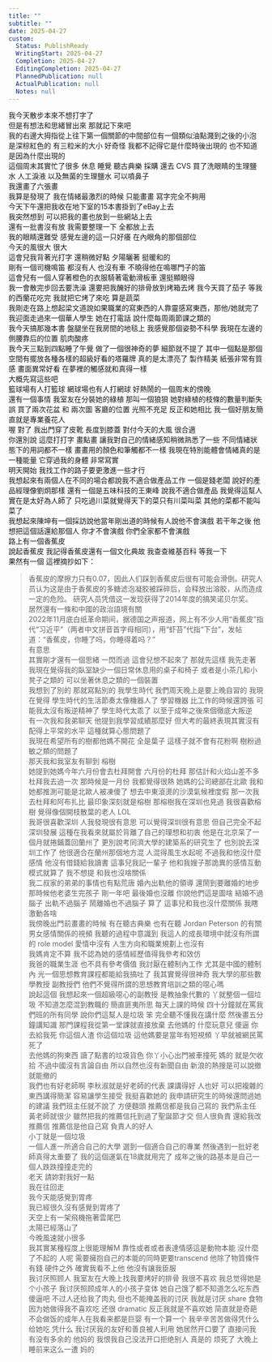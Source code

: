 ```yaml
---  
title: ""  
subtitle: ""  
date: 2025-04-27  
custom:  
  Status: PublishReady  
  WritingStart: 2025-04-27  
  Completion: 2025-04-27  
  EditingCompletion: 2025-04-27  
  PlannedPublication: null  
  ActualPublication: null  
  Notes: null  
---      
```

我今天散步本來不想打字了    
但是有想法和思緒冒出來 那就記下來吧      
我的右邊大拇指從上往下第一個關節的中間部位有一個類似油點濺到之後的小泡 是深棕紅色的 有三粒米的大小 好奇怪 我都不記得它是什麼時後出現的 也不知道是因為什麼出現的      
這個周末其實忙了很多 休息 睡覺 聽古典樂 採購 還去 CVS 買了洗眼睛的生理鹽水 人工淚液 以及無菌的生理鹽水 可以噴鼻子    
我還畫了六張畫    
我算是發現了 我在情緒最激烈的時候 只能畫畫 寫字完全不夠用    
今天下午還把我收在地下室的15本書掛到了eBay上去    
我突然想到 可以把我的畫也放到一些網站上去    
還有一批書沒有放 我需要整理一下 全都放上去      
我的眼睛還難受 感覺左邊的這一只好癢 在內眼角的那個部位      
今天的風很大 很大    
這會兒我背著光打字 還稍微好點 夕陽曬著 挺暖和的      
剛有一個司機鳴笛 都沒有人 也沒有車 不曉得他在鳴哪門子的笛      
這會兒有一個人穿著橙色的衣服騎著電動滑板車 還挺顯眼得       
我一會散完步回去要洗澡 還要把我醃好的排骨放到烤箱去烤 我今天買了茄子 等我的西蘭花吃完 我就把它烤了來吃 算是蔬菜       
我剛走在路上想起梁文道說如果職業的寫東西的人靠靈感寫東西，那他/她就完了      
我迎面走過來一個華人學生 她在打電話 說什麼每周兩節課之類的       
我今天搞那幾本書 盤腿坐在我房間的地毯上 我感覺那個姿勢不科學 我現在左邊的側腰靠后的位置 肌肉酸疼      
我今天三點到四點睡了午覺 做了一個很神奇的夢 細節就不提了 其中一個點是那個空間有擺放各種各樣的超級好看的塔羅牌 真的是太漂亮了 製作精美 紙張非常有質感 畫面異常好看 在夢裡的觸感就和真得一樣      
大概先寫這些吧      
籃球場有人打籃球 網球場也有人打網球 好熱鬧的一個周末的傍晚      
還有一個事情 我室友在分裝她的綠植 那叫一個狼狽 她對綠植的枝條的數量判斷失誤 買了兩次花盆 和 兩次圖 客廳的位置 光照不充足 反正和她相比 我一個好朋友簡直就是專業養花人       
喔 對了 我出門穿了皮靴 長度到膝蓋 對付今天的大風 很合適      
你還別說 這麼打打字 畫點畫 讓我對自己的情緒感知稍微熟悉了一些 不同情緒狀態下的用詞都不一樣 畫畫用的顏色和筆觸都不一樣 我現在特別能體會情緒真的是一種能量 它穿過我的身體 非常寫實      
明天開始 我找工作的路子要更激進一些才行       
我想起來有兩個人在不同的場合都說我不適合做產品工作 一個是錢老闆 說好的產品經理像劉炯那樣 還有一個是五味科技的王東峰 說我不適合做產品 我覺得這幫人實在是太好為人師了 只吃過川菜就覺得天下的菜只有川菜叫菜 其他的菜都不能叫菜了      
我想起來陳坤有一個採訪說他當年剛出道的時候有人說他不會演戲 若干年之後 他想把這個話還給那個人 你才不會演戲 你們全家都不會演戲       
路上有一個香蕉皮       
說起香蕉皮 我記得香蕉皮還有一個文化典故 我查查維基百科 等我一下    
果然有一個 這裡摘抄如下：      
> 香蕉皮的摩擦力只有0.07，因此人们踩到香蕉皮后很有可能会滑倒。研究人员认为这是由于香蕉皮的多糖滤泡凝胶被踩碎后，会释放出溶胶，从而造成一定的危险。 研究人员凭借这一发现获得了2014年度的搞笑诺贝尔奖。    
> 居然還有一條和中國的政治語境有關    
> 2022年11月底白纸革命期间，据德国之声报道，网上有不少人用“香蕉皮”指代“习近平”（两者中文拼音首字母相同），用“虾苔”代指“下台”，发帖道：“香蕉皮，你睡了吗，你睡得着吗？”    
> 有意思      
其實剛才還有一個思緒 一閃而過 這會兒想不起來了 那就先這樣 我先走著      
我現在覺得我的臥室缺少一個日常休息用的桌子和椅子 或者是小茶几和小凳子之類的 可以坐著休息之類的一個裝置      
我想到了別的 那就寫點別的 我學生時代 我們周天晚上是要上晚自習的 我現在覺得 學生時代的生活節奏太像機器人了 學習機器 比工作的時候還誇張 可能我太沒有叛逆精神了 學生時代太乖了 以至于成年之後來個徹底大叛逆      
有一次我和我弟聊天 他提到我學習成績那麼好 但大考的最終表現其實沒有配得上平常的水平 這種就算心態問題了      
我現在希望所有的樹都他媽不開花 全是葉子 這樣子就不會有花粉啊 樹粉過敏之類的問題了      
那天我和我室友有聊到 榕樹    
她提到她媽今年六月份會去杜拜開會 六月份的杜拜 那估計和火焰山差不多 杜拜我去過一次 那時候是一月份 我都覺得很熱 她媽的公司總部在北歐 我和她都推測可能是北歐人被凍傻了 想去中東滾燙的沙漠氣候裡度假 那一次我去杜拜和阿布扎比 最印象深刻就是榕樹 那榕樹我在深圳也見過 我很喜歡榕樹 覺得像個開枝散葉的老人 LOL       
我哥很喜歡深圳 人我發現很有意思 可以覺得深圳很有意思 但自己完全不起深圳發展 這種在我看來就屬於背離了自己的理想和初衷 他是在北京呆了一個月就捲鋪蓋回蘭州了 更別說考同濟大學的建築系的研究生了 也別說去深圳工作了 他很適合在蘭州那個地方混 人混得風生水起呢 不過我和他沒什麼感情 他沒有借錢給我讀書 這事兒我記一輩子 他和我嫂子那詭異的感情互動模式就算了 我不想提 和我也沒啥關係       
我二叔家的弟弟的事情也有點荒唐 婚內出軌他的領導 還鬧到要離婚的地步 那時候他老婆生完孩子 剛一年吧 最後婚也沒離 你說他們這是圖啥 結婚不過腦子 出軌不過腦子 鬧離婚也不過腦子 算了 這事兒和我也沒什麼關係 我瞎激動各啥      
我傍晚出門前畫畫的時候 有在聽古典樂 也有在聽 Jordan Peterson 的有關男女感情關係的視頻 我聽的過程中意識到 我這人的成長環境中就沒有所謂的 role model 愛情中沒有 人生方向和職業規劃上也沒有    
我媽肯定不算 我不認為她的感情經歷值得我參考和效仿    
我爸的職業生涯 也不具有參考價值 我討厭在體制內工作 尤其是中國的體制內 光一個思想教育課程都能給我搞吐了 我其實覺得很神奇 我大學的那些數學教授 副教授們 他們不覺得所謂的思想教育培訓之類的噁心嗎       
說起這個 我想起來一個超級噁心的副教授 是教抽象代數的 丫就整個一個垃圾 不知道怎麼混到教職的 簡直匪夷所思 每天上課的時候 四十分鐘就在罵我們班的所有同學 說你們這幫人是垃圾 笨 完全聽不懂我在講什麼 然後畫五分鐘講知識 那門課程我從第一堂課就直接放棄 去他媽的 什麼玩意兒 傻逼 你去給我死 你這個人渣 你這個垃圾 這他媽要是當年有短視頻 丫早就被網民罵死了    
去他媽的狗東西 讀了點書的垃圾貨色 你丫小心出門被車撞死 媽的 就是欠收拾 不過中國沒有言論自由 所以自然也沒有新聞自由 新浪的熱搜是可以說撤就能撤的      
我們也有好老師啊 李秋淑就是好老師的代表 課講得好 人也好 可以把複雜的東西講得簡潔 容易讓學生接受 我挺喜歡她的 我申請研究生的時候還問過她的建議 我們班主任就不說了 方便麵頭 推薦信都是我自己寫的 我們系主任 黃老師就很少 雖然把我的推薦信托到過了聖誕節才交 但人很負責 還給我改推薦信 推薦信是他自己寫 負責人的好人    
小丁就是一個垃圾      
一個人進一所適合自己的大學 選到一個適合自己的專業 然後遇到一批好老師真得太重要了 我的這個運氣在18歲就用完了 成年之後的路基本是自己一個人跌跌撞撞走完的       
老天 請妳對我好一點      
我在往回走       
我今天能感覺到胃疼      
我已經很久沒有感覺到胃疼了      
天空上有一架飛機拖著雲尾巴      
太陽已經落山了      
今晚風速就小很多      
我其實某種程度上很能理解M 靠性或者或者表達情感這是動物本能 沒什麼了不起的 人呢 需要擁抱自己的本能的同時更要transcend 他除了物質條件 有錢 硬件之外 確實我看不上他 他沒有讓我臣服       
我讨厌照顾人 我室友在大晚上找我要烤好的排骨 我很不喜欢 我总觉得她是个小孩子 我讨厌照顾成年人的小孩子变体 她自己饿了都不知道怎么吃东西 傻逼吧 不过人还给我了肉丸 但也不能掩盖我的讨厌 我就是讨厌   share 食物 因为她做得我不喜欢吃 还很 dramatic 反正我就是不喜欢她 简直就是奇葩 不会做饭的成年人在我看来都是巨婴 有一个算一个 我辛辛苦苦做得凭什么给她吃 凭什么 我讨厌我的友好和善良被人利用 她居然开口要了 直接问我 有没有多余的  他妈的 我恨我自己没法开口拒绝别人 真是的 烦死了 大晚上 睡前来这么一遭 妈的       
  